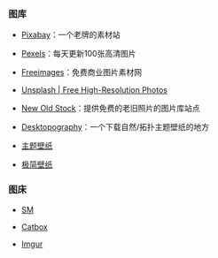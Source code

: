 ### 图库

- [Pixabay](https://pixabay.com/)：一个老牌的素材站

- [Pexels](http://pexels.com)：每天更新100张高清图片

- [Freeimages](https://cn.freeimages.com/)：免费商业图片素材网

- [Unsplash | Free High-Resolution Photos](http://unsplash.com/)

- [New Old Stock](http://nos.twnsnd.co/)：提供免费的老旧照片的图片库站点

- [Desktopography](http://desktopography.net/)：一个下载自然/拓扑主题壁纸的地方

- [主题壁纸](http://desktopography.net/)

- [极简壁纸](https://bz.zzzmh.cn/)

### 图床

- [SM](https://sm.ms)

- [Catbox](https://catbox.moe/)

- [Imgur](https://imgur.com/)
